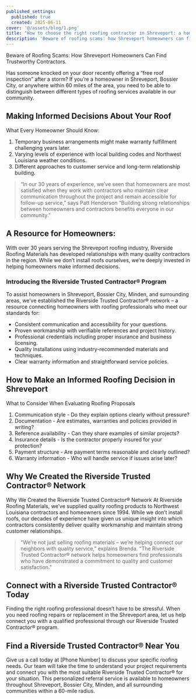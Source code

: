 ```yaml
---
published_settings:
  published: true
  created: 2025-06-11
cover: '@/assets/blog/1.png'
title: "How to choose the right roofing contractor in Shreveport: a homeowner's guide"
description: 'Beware of roofing scams: how Shreveport homeowners can find trustworthy contractors.'
---
```

Beware of Roofing Scams: How Shreveport Homeowners Can Find Trustworthy Contractors.

Has someone knocked on your door recently offering a “free roof inspection” after a storm? If you’re a homeowner in Shreveport, Bossier City, or anywhere within 60 miles of the area, you need to be able to distinguish between different types of roofing services available in our community.

## Making Informed Decisions About Your Roof

What Every Homeowner Should Know:

1. Temporary business arrangements might make warranty fulfillment challenging years later.
2. Varying levels of experience with local building codes and Northwest Louisiana weather conditions.
3. Different approaches to customer service and long-term relationship building.

> “In our 30 years of experience, we’ve seen that homeowners are most satisfied when they work with contractors who maintain clear communication throughout the project and remain accessible for follow-up service,” says Patt Henderson “Building strong relationships between homeowners and contractors benefits everyone in our community.”

## A Resource for Homeowners:

With over 30 years serving the Shreveport roofing industry, Riverside Roofing Materials has developed relationships with many quality contractors in the region. While we don’t install roofs ourselves, we’re deeply invested in helping homeowners make informed decisions.

### Introducing the Riverside Trusted Contractor® Program

To assist homeowners in Shreveport, Bossier City, Minden, and surrounding areas, we’ve established the Riverside Trusted Contractor® network – a resource connecting homeowners with roofing professionals who meet our standards for:

- Consistent communication and accessibility for your questions.
- Proven workmanship with verifiable references and project history.
- Professional credentials including proper insurance and business licensing.
- Quality installations using industry-recommended materials and techniques.
- Clear warranty information and straightforward service policies.

## How to Make an Informed Roofing Decision in Shreveport

What to Consider When Evaluating Roofing Proposals

1. Communication style - Do they explain options clearly without pressure?
2. Documentation - Are estimates, warranties and policies provided in writing?
3. Reference availability - Can they share examples of similar projects?
4. Insurance details - Is the contractor properly insured for your protection?
5. Payment structure - Are payment terms reasonable and clearly outlined?
6. Warranty information - Who will handle service if issues arise later?

## Why We Created the Riverside Trusted Contractor® Network

Why We Created the Riverside Trusted Contractor® Network At Riverside Roofing Materials, we’ve supplied quality roofing products to Northwest Louisiana contractors and homeowners since 1994. While we don’t install roofs, our decades of experience have given us unique insight into which contractors consistently deliver quality workmanship and maintain strong customer relationships.

> “We’re not just selling roofing materials – we’re helping connect our neighbors with quality service,” explains Brenda. “The Riverside Trusted Contractor® network helps homeowners find professionals who have demonstrated a commitment to quality and customer satisfaction.”

## Connect with a Riverside Trusted Contractor® Today

Finding the right roofing professional doesn’t have to be stressful. When you need roofing repairs or replacement in the Shreveport area, let us help connect you with a qualified professional through our Riverside Trusted Contractor® program.

## Find a Riverside Trusted Contractor® Near You

Give us a call today at [Phone Number] to discuss your specific roofing needs. Our team will take the time to understand your project requirements and connect you with the most suitable Riverside Trusted Contractor® for your situation. This personalized referral service is available to homeowners throughout Shreveport, Bossier City, Minden, and all surrounding communities within a 60-mile radius.
